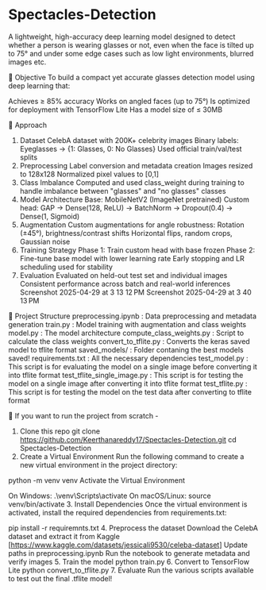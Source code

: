 # Spectacles-Detection
A lightweight, high-accuracy deep learning model designed to detect whether a person is wearing glasses or not, even when the face is tilted up to 75° and under some edge cases such as low light environments, blurred images etc.

🎯 Objective
To build a compact yet accurate glasses detection model using deep learning that:

Achieves ≥ 85% accuracy
Works on angled faces (up to 75°)
Is optimized for deployment with TensorFlow Lite
Has a model size of ≤ 30MB

🚀 Approach
1. Dataset
CelebA dataset with 200K+ celebrity images
Binary labels: Eyeglasses → {1: Glasses, 0: No Glasses}
Used official train/val/test splits
2. Preprocessing
Label conversion and metadata creation
Images resized to 128x128
Normalized pixel values to [0,1]
3. Class Imbalance
Computed and used class_weight during training to handle imbalance between "glasses" and "no glasses" classes
4. Model Architecture
Base: MobileNetV2 (ImageNet pretrained)
Custom head: GAP → Dense(128, ReLU) → BatchNorm → Dropout(0.4) → Dense(1, Sigmoid)
5. Augmentation
Custom augmentations for angle robustness:
Rotation (±45°), brightness/contrast shifts
Horizontal flips, random crops, Gaussian noise
6. Training Strategy
Phase 1: Train custom head with base frozen
Phase 2: Fine-tune base model with lower learning rate
Early stopping and LR scheduling used for stability
7. Evaluation
Evaluated on held-out test set and individual images
Consistent performance across batch and real-world inferences
Screenshot 2025-04-29 at 3 13 12 PM Screenshot 2025-04-29 at 3 40 13 PM

📂 Project Structure
preprocessing.ipynb : Data preprocessing and metadata generation
train.py : Model training with augmentation and class weights
model.py : The model architecture
compute_class_weights.py : Script to calculate the class weights
convert_to_tflite.py : Converts the keras saved model to tflite format
saved_models/ : Folder contaning the best models saved!
requirements.txt : All the necessary dependencies
test_model.py : This script is for evaluating the model on a single image before converting it into tflite format
test_tflite_single_image.py : This script is for testing the model on a single image after converting it into tflite format
test_tflite.py : This script is for testing the model on the test data after converting to tflite format

📌 If you want to run the project from scratch -
1. Clone this repo
git clone https://github.com/Keerthanareddy17/Spectacles-Detection.git
cd Spectacles-Detection
2. Create a Virtual Environment
Run the following command to create a new virtual environment in the project directory:

python -m venv venv
Activate the Virtual Environment

On Windows:
.\venv\Scripts\activate
On macOS/Linux:
source venv/bin/activate
3. Install Dependencies
Once the virtual environment is activated, install the required dependencies from requirements.txt:

pip install -r requiremnts.txt
4. Preprocess the dataset
Download the CelebA dataset and extract it from Kaggle [https://www.kaggle.com/datasets/jessicali9530/celeba-dataset]
Update paths in preprocessing.ipynb
Run the notebook to generate metadata and verify images
5. Train the model
python train.py
6. Convert to TensorFlow Lite
python convert_to_tflite.py
7. Evaluate
Run the various scripts available to test out the final .tflite model!
